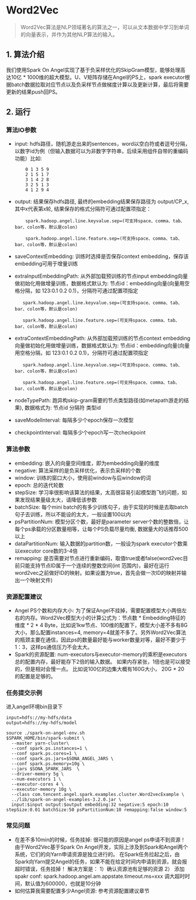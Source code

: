 # Word2Vec

> Word2Vec算法是NLP领域著名的算法之一，可以从文本数据中学习到单词的向量表示，并作为其他NLP算法的输入。

## 1. 算法介绍

我们使用Spark On Angel实现了基于负采样优化的SkipGram模型，能够处理高达10亿 * 1000维的超大模型。U、V矩阵存储在Angel的PS上，spark executor根据batch数据拉取对应节点以及负采样节点做梯度计算以及更新计算，最后将需要更新的结果push回PS。

## 2. 运行

### 算法IO参数

  - input: hdfs路径，随机游走出来的sentences，word以空白符或者逗号分隔，以数字id为例（但输入数据可以为非数字字符串，后续采用组件自带的重编码功能）比如:

            0 1 3 5 9
            2 1 5 1 7
            3 1 4 2 8
            3 2 5 1 3
            4 1 2 9 4
  - output: 结果保存hdfs路径, 最终的embedding结果保存路径为 output/CP_x, 其中x代表第x轮, 结果保存的格式分隔符可通过配置项指定：
              
            spark.hadoop.angel.line.keyvalue.sep=(可支持space、comma、tab、bar、colon等，默认是colon)
              
            spark.hadoop.angel.line.feature.sep=(可支持space、comma、tab、bar、colon等，默认是colon)
   - saveContextEmbedding: 训练时选择是否保存context embedding，保存该embedding可用于增量训练    
   - extraInputEmbeddingPath: 从外部加载预训练的节点input embedding向量做初始化用做增量训练，数据格式默认为: 节点id：embedding向量(向量用空格分隔，如 123:0.1 0.2 0.1)，分隔符可通过配置项指定
                               
            spark.hadoop.angel.line.keyvalue.sep=(可支持space、comma、tab、bar、colon等，默认是colon)
                               
            spark.hadoop.angel.line.feature.sep=(可支持space、comma、tab、bar、colon等，默认是colon)   
   - extraContextEmbeddingPath: 从外部加载预训练的节点context embedding向量做初始化用做增量训练，数据格式默认为: 节点id：embedding向量(向量用空格分隔，如 123:0.1 0.2 0.1)，分隔符可通过配置项指定
                                
            spark.hadoop.angel.line.keyvalue.sep=(可支持space、comma、tab、bar、colon等，默认是colon)
                                
            spark.hadoop.angel.line.feature.sep=(可支持space、comma、tab、bar、colon等，默认是colon)
   - nodeTypePath: 跑异构skip-gram需要的节点类型路径(如metapath游走的结果), 数据格式为: 节点id 分隔符 类型id   
   - saveModelInterval: 每隔多少个epoch保存一次模型
   - checkpointInterval: 每隔多少个epoch写一次checkpoint

### 算法参数

  - embedding: 嵌入的向量空间维度，即为embedding向量的维度
  - negative: 算法采样的是负采样优化，表示负采样的个数
  - window: 训练的窗口大小，使用前window与后window的词
  - epoch: 总的迭代轮数
  - stepSize: 学习率很影响该算法的结果，太高很容易引起模型跑飞的问题，如果发现结果量级太大，请降低该参数
  - batchSize: 每个mini batch的有多少训练句子，由于实现的时候是去取batch句子去训练，所以不能设的太大，一般设置100以内
  - psPartitionNum: 模型分区个数，最好是parameter server个数的整数倍，让每个ps承载的分区数量相等，让每个PS负载尽量均衡, 数据量大的话推荐500以上
  - dataPartitionNum: 输入数据的partition数，一般设为spark executor个数乘以executor core数的3-4倍
  - remapping: 是否需要对节点进行重新编码，取值true或者false(word2vec目前只能支持节点ID属于一个连续的整数空间(int 范围内)，最好在运行word2vec之前做好ID的映射。如果设置为true，首先会做一次ID的映射并输出一个映射文件)

### 资源配置建议

  - Angel PS个数和内存大小: 为了保证Angel不挂掉，需要配置模型大小两倍左右的内存。Word2Vec模型大小的计算公式为：节点数 * Embedding特征的维度 * 2 * 4 Byte，比如说1kw节点、100维的配置下，模型大小差不多有8G大小，那么配置instances=4, memory=4就差不多了。另外Word2Vec算法的瓶颈主要在通信，因此ps的数量最好能与worker数量对等，最好不要少于1：3，这样ps通信压力不会太大。
  - Spark的资源配置: num-executors与executor-memory的乘积是executors总的配置内存，最好能存下2倍的输入数据。 如果内存紧张，1倍也是可以接受的，但是相对会慢一点。 比如说100亿的边集大概有160G大小， 20G * 20 的配置是足够的。
  
### 任务提交示例
进入angel环境bin目录下
```
input=hdfs://my-hdfs/data
output=hdfs://my-hdfs/model

source ./spark-on-angel-env.sh
$SPARK_HOME/bin/spark-submit \
  --master yarn-cluster\
  --conf spark.ps.instances=1 \
  --conf spark.ps.cores=1 \
  --conf spark.ps.jars=$SONA_ANGEL_JARS \
  --conf spark.ps.memory=10g \
  --jars $SONA_SPARK_JARS  \
  --driver-memory 5g \
  --num-executors 1 \
  --executor-cores 4 \
  --executor-memory 10g \
  --class com.tencent.angel.spark.examples.cluster.Word2vecExample \
  ../lib/spark-on-angel-examples-3.2.0.jar \
  input:$input output:$output embedding:32 negative:5 epoch:10 stepSize:0.01 batchSize:50 psPartitionNum:10 remapping:false window:5
```

### 常见问题
  - 在差不多10min的时候，任务挂掉: 很可能的原因是angel ps申请不到资源！由于Word2Vec基于Spark On Angel开发，实际上涉及到Spark和Angel两个系统，它们的向Yarn申请资源是独立进行的。 在Spark任务拉起之后，由Spark向Yarn提交Angel的任务，如果不能在给定时间内申请到资源，就会报超时错误，任务挂掉！ 解决方案是： 1）确认资源池有足够的资源 2） 添加spakr conf: spark.hadoop.angel.am.appstate.timeout.ms=xxx 调大超时时间，默认值为600000，也就是10分钟
  - 如何估算我需要配置多少Angel资源: 参考资源配置建议章节
